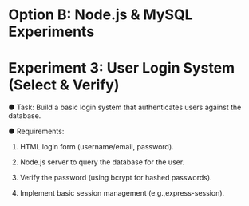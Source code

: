 # Option B: Node.js & MySQL Experiments

# Experiment 3:  User Login System (Select & Verify)

● Task: Build a basic login system that authenticates users against the database.

● Requirements:

1. HTML login form (username/email, password).

2. Node.js server to query the database for the user.

3. Verify the password (using bcrypt for hashed passwords).

4. Implement basic session management (e.g.,express-session).
